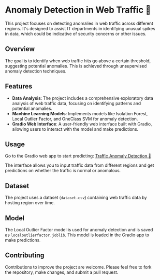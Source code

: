 # Anomaly Detection in Web Traffic 🚦

This project focuses on detecting anomalies in web traffic across different regions. It's designed to assist IT departments in identifying unusual spikes in data, which could be indicative of security concerns or other issues.

## Overview

The goal is to identify when web traffic hits go above a certain threshold, suggesting potential anomalies. This is achieved through unsupervised anomaly detection techniques.

## Features

- **Data Analysis**: The project includes a comprehensive exploratory data analysis of web traffic data, focusing on identifying patterns and potential anomalies.
- **Machine Learning Models**: Implements models like Isolation Forest, Local Outlier Factor, and OneClass SVM for anomaly detection.
- **Gradio Web Interface**: A user-friendly web interface built with Gradio, allowing users to interact with the model and make predictions.

## Usage

Go to the Gradio web app to start predicting: [Traffic Anomaly Detection 🚦](https://huggingface.co/spaces/vmonney/AnomalyDetectionGradio)

The interface allows you to input traffic data from different regions and get predictions on whether the traffic is normal or anomalous.

## Dataset

The project uses a dataset (`dataset.csv`) containing web traffic data by hosting region over time.

## Model

The Local Outlier Factor model is used for anomaly detection and is saved as `localoutlierfactor.joblib`. This model is loaded in the Gradio app to make predictions.

## Contributing

Contributions to improve the project are welcome. Please feel free to fork the repository, make changes, and submit a pull request.
